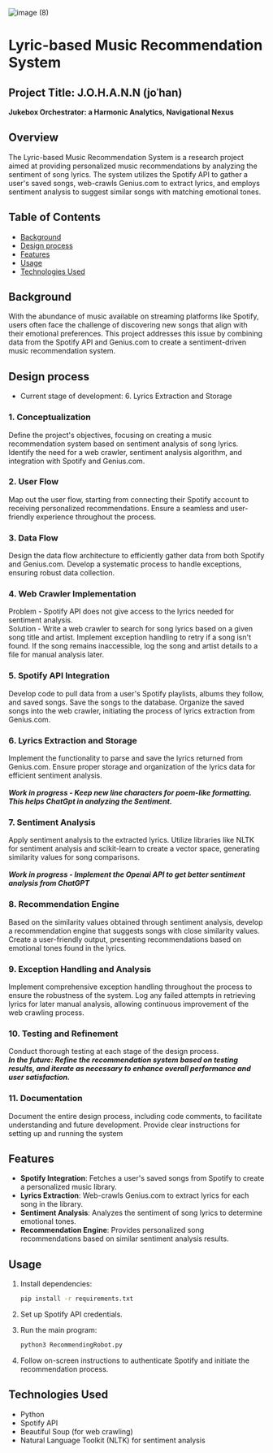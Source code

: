 
![image (8)](https://github.com/AidenEscamilla/Johann/assets/66649961/4ca99d53-2a6b-480c-aa0f-9ea68668d4b4)



# Lyric-based Music Recommendation System
## Project Title: J.O.H.A.N.N (joˈhan)
**Jukebox Orchestrator: a Harmonic Analytics, Navigational Nexus**

## Overview

The Lyric-based Music Recommendation System is a research project aimed at providing personalized music recommendations by analyzing the sentiment of song lyrics. The system utilizes the Spotify API to gather a user's saved songs, web-crawls Genius.com to extract lyrics, and employs sentiment analysis to suggest similar songs with matching emotional tones.

## Table of Contents

- [Background](#background)
- [Design process](#design-process)
- [Features](#features)
- [Usage](#usage)
- [Technologies Used](#technologies-used)

## Background

With the abundance of music available on streaming platforms like Spotify, users often face the challenge of discovering new songs that align with their emotional preferences. This project addresses this issue by combining data from the Spotify API and Genius.com to create a sentiment-driven music recommendation system.


## Design process
- Current stage of development: 6. Lyrics Extraction and Storage
### 1. Conceptualization

Define the project's objectives, focusing on creating a music recommendation system based on sentiment analysis of song lyrics. Identify the need for a web crawler, sentiment analysis algorithm, and integration with Spotify and Genius.com.

### 2. User Flow

Map out the user flow, starting from connecting their Spotify account to receiving personalized recommendations. Ensure a seamless and user-friendly experience throughout the process.

### 3. Data Flow

Design the data flow architecture to efficiently gather data from both Spotify and Genius.com. Develop a systematic process to handle exceptions, ensuring robust data collection.

### 4. Web Crawler Implementation

Problem - Spotify API does not give access to the lyrics needed for sentiment analysis.\
Solution - Write a web crawler to search for song lyrics based on a given song title and artist. Implement exception handling to retry if a song isn't found. If the song remains inaccessible, log the song and artist details to a file for manual analysis later.

### 5. Spotify API Integration

Develop code to pull data from a user's Spotify playlists, albums they follow, and saved songs. Save the songs to the database. Organize the saved songs into the web crawler, initiating the process of lyrics extraction from Genius.com.

### 6. Lyrics Extraction and Storage

Implement the functionality to parse and save the lyrics returned from Genius.com. Ensure proper storage and organization of the lyrics data for efficient sentiment analysis.\
\
***Work in progress - Keep new line characters for poem-like formatting. This helps ChatGpt in analyzing the Sentiment.***

### 7. Sentiment Analysis

Apply sentiment analysis to the extracted lyrics. Utilize libraries like NLTK for sentiment analysis and scikit-learn to create a vector space, generating similarity values for song comparisons.\
\
***Work in progress - Implement the Openai API to get better sentiment analysis from ChatGPT***

### 8. Recommendation Engine

Based on the similarity values obtained through sentiment analysis, develop a recommendation engine that suggests songs with close similarity values. Create a user-friendly output, presenting recommendations based on emotional tones found in the lyrics.

### 9. Exception Handling and Analysis

Implement comprehensive exception handling throughout the process to ensure the robustness of the system. Log any failed attempts in retrieving lyrics for later manual analysis, allowing continuous improvement of the web crawling process.

### 10. Testing and Refinement

Conduct thorough testing at each stage of the design process.\
***In the future: Refine the recommendation system based on testing results, and iterate as necessary to enhance overall performance and user satisfaction.***

### 11. Documentation

Document the entire design process, including code comments, to facilitate understanding and future development. Provide clear instructions for setting up and running the system


## Features

- **Spotify Integration**: Fetches a user's saved songs from Spotify to create a personalized music library.
- **Lyrics Extraction**: Web-crawls Genius.com to extract lyrics for each song in the library.
- **Sentiment Analysis**: Analyzes the sentiment of song lyrics to determine emotional tones.
- **Recommendation Engine**: Provides personalized song recommendations based on similar sentiment analysis results.

## Usage
1. Install dependencies:
   ```bash
   pip install -r requirements.txt
   ```
2. Set up Spotify API credentials.
3. Run the main program:

   ```bash
   python3 RecommendingRobot.py
   ```

4. Follow on-screen instructions to authenticate Spotify and initiate the recommendation process.

## Technologies Used

- Python
- Spotify API
- Beautiful Soup (for web crawling)
- Natural Language Toolkit (NLTK) for sentiment analysis
